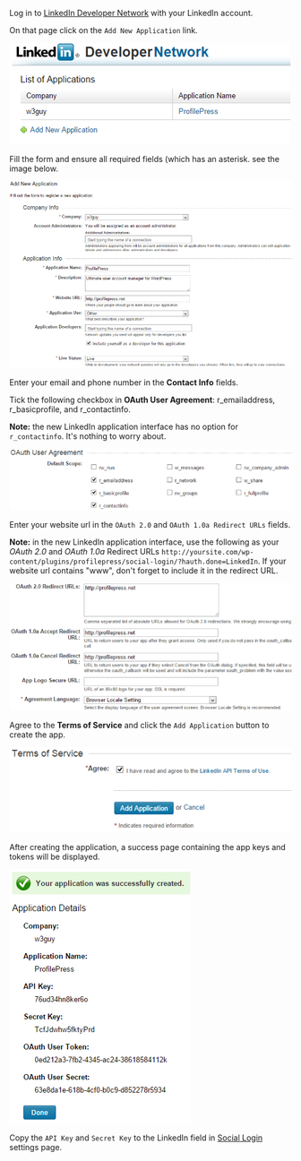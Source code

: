Log in to [LinkedIn Developer Network](https://www.linkedin.com/secure/developer) with your LinkedIn account.


On that page click on the `Add New Application` link.


![LinkedIn Developer Network](img/linkedin-dev-ntwk.png)


Fill the form and ensure all required fields (which has an asterisk. see the image below.


![LinkedIn form for creating Applications](img/linkedin-app-details.png)


Enter your email and phone number in the **Contact Info** fields.


Tick the following checkbox in **OAuth User Agreement**: r_emailaddress, r_basicprofile, and r_contactinfo.

**Note:** the new LinkedIn application interface has no option for `r_contactinfo`. It's nothing to worry about.

![LinkedIn OAuth Agreement](img/oauth-agreement.png)


Enter your website url in the `OAuth 2.0` and `OAuth 1.0a Redirect URLs` fields.

**Note:** in the new LinkedIn application interface, use the following as your *OAuth 2.0* and *OAuth 1.0a* Redirect URLs `http://yoursite.com/wp-content/plugins/profilepress/social-login/?hauth.done=LinkedIn`. If your website url contains "www", don't forget to include it in the redirect URL.


![LinkedIn OAuth Agreement](img/oauth-redirects.png)


Agree to the **Terms of Service** and click the `Add Application` button to create the app.


![LinkedIn OAuth Agreement](img/create-linkedin-app.png)


After creating the application, a success page containing the app keys and tokens will be displayed.

![LinkedIn OAuth Agreement](img/linkedin-app-credentials.png)


Copy the `API Key` and `Secret Key` to the LinkedIn field in [Social Login](configuration.md) settings page.
